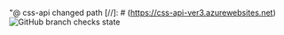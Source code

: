"@ css-api changed path
[//]: # (https://css-api-ver3.azurewebsites.net)
![GitHub branch checks state](https://img.shields.io/github/checks-status/css-saler-system/css-api/develop?color=green&label=State)
